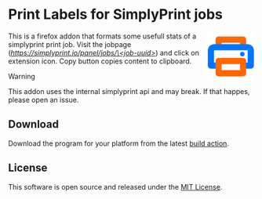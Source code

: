 # Print Labels for SimplyPrint jobs

<img src="./printer-color.svg" alt="logo" align="right" align="left" width="100" height="100" />

This is a firefox addon that formats some usefull stats of a simplyprint print job.
Visit the jobpage (_[https://simplyprint.io/panel/jobs/\<job-uuid\>]()_) and click on extension icon.
Copy button copies content to clipboard.

> [!WARNING]
> This addon uses the internal simplyprint api and may break. If that happes, please open an issue.

## Download

Download the program for your platform from the latest [build action]().

## License

This software is open source and released under the [MIT License](LICENSE.txt).
